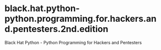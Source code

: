 # black.hat.python-python.programming.for.hackers.and.pentesters.2nd.edition
Black Hat Python - Python Programming for Hackers and Pentesters
